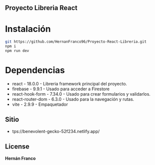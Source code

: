 ## Proyecto Libreria React

# Instalación

```sh
git https://github.com/HernanFranco96/Proyecto-React-Libreria.git
npm i
npm run dev
```

# Dependencias

- react - 18.0.0 - Libreria framework principal del proyecto.
- firebase - 9.9.1 - Usado para acceder a Firestore
- react-hook-form - 7.34.0 - Usado para crear formularios y validarlos.
- react-router-dom - 6.3.0 - Usado para la navegación y rutas.
- vite - 2.9.9 - Empaquetador

## Sitio
- tps://benevolent-gecko-52f234.netlify.app/

## License

**Hernán Franco**
